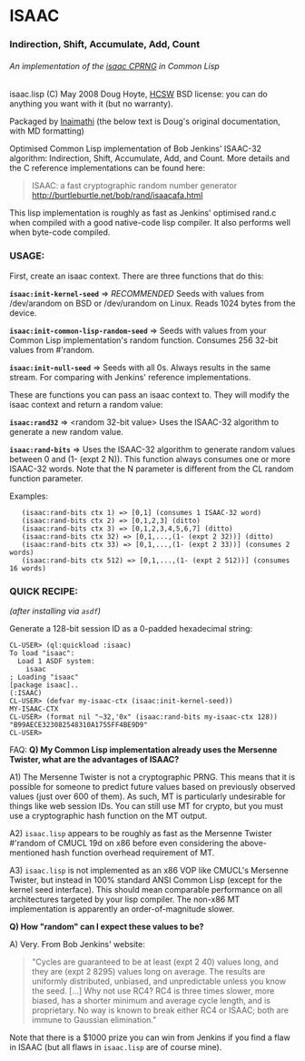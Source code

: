 # ISAAC 
### Indirection, Shift, Accumulate, Add, Count
###### An implementation of the [isaac CPRNG](http://burtleburtle.net/bob/rand/isaacafa.html) in Common Lisp

isaac.lisp (C) May 2008 Doug Hoyte, [HCSW](http://hcsw.org/)
BSD license: you can do anything you want with it (but no warranty).

Packaged by [Inaimathi](https://github.com/inaimathi) (the below text is Doug's original documentation, with MD formatting)

Optimised Common Lisp implementation of Bob Jenkins' ISAAC-32 algorithm: Indirection, Shift, Accumulate, Add, and Count.
More details and the C reference implementations can be found here:

> ISAAC: a fast cryptographic random number generator
> http://burtleburtle.net/bob/rand/isaacafa.html

This lisp implementation is roughly as fast as Jenkins' optimised rand.c
when compiled with a good native-code lisp compiler. It also performs
well when byte-code compiled.

### USAGE:

First, create an isaac context. There are three functions that do this:

**`isaac:init-kernel-seed`** => <isaac context>
*RECOMMENDED* Seeds with values from /dev/arandom on BSD or /dev/urandom on Linux. Reads 1024 bytes from the device.

**`isaac:init-common-lisp-random-seed`** => <isaac context>
Seeds with values from your Common Lisp implementation's random function. Consumes 256 32-bit values from #'random.

**`isaac:init-null-seed`** => <isaac context>
Seeds with all 0s. Always results in the same stream. For comparing with Jenkins' reference implementations.

These are functions you can pass an isaac context to. They will modify the isaac context and return a random value:

**`isaac:rand32`** <isaac context> => <random 32-bit value>
Uses the ISAAC-32 algorithm to generate a new random value.

**`isaac:rand-bits`** <isaac context> <N> => <random N-bit value>
Uses the ISAAC-32 algorithm to generate random values between 0 and (1- (expt 2 N)). This function always consumes one or more ISAAC-32 words. Note that the N parameter is different from the CL random function parameter.

Examples:

       (isaac:rand-bits ctx 1) => [0,1] (consumes 1 ISAAC-32 word)
       (isaac:rand-bits ctx 2) => [0,1,2,3] (ditto)
       (isaac:rand-bits ctx 3) => [0,1,2,3,4,5,6,7] (ditto)
       (isaac:rand-bits ctx 32) => [0,1,...,(1- (expt 2 32))] (ditto)
       (isaac:rand-bits ctx 33) => [0,1,...,(1- (expt 2 33))] (consumes 2 words)
       (isaac:rand-bits ctx 512) => [0,1,...,(1- (expt 2 512))] (consumes 16 words)

### QUICK RECIPE:
*(after installing via `asdf`)*

Generate a 128-bit session ID as a 0-padded hexadecimal string:

    CL-USER> (ql:quickload :isaac)
    To load "isaac":
      Load 1 ASDF system:
        isaac
    ; Loading "isaac"
    [package isaac]..
    (:ISAAC)
    CL-USER> (defvar my-isaac-ctx (isaac:init-kernel-seed))
    MY-ISAAC-CTX
    CL-USER> (format nil "~32,'0x" (isaac:rand-bits my-isaac-ctx 128))
    "B99AECE323082548310A1755FF4BE9D9"
    CL-USER> 

FAQ:
**Q) My Common Lisp implementation already uses the Mersenne Twister, what are the advantages of ISAAC?**

A1) The Mersenne Twister is not a cryptographic PRNG. This means that it is possible for someone to predict future values based on previously observed values (just over 600 of them). As such, MT is particularly undesirable for things like web session IDs. You can still use MT for crypto, but you must use a cryptographic hash function on the MT output.

A2) `isaac.lisp` appears to be roughly as fast as the Mersenne Twister #'random of CMUCL 19d on x86 before even considering the above-mentioned hash function overhead requirement of MT.

A3) `isaac.lisp` is not implemented as an x86 VOP like CMUCL's Mersenne Twister, but instead in 100% standard ANSI Common Lisp (except for the kernel seed interface). This should mean comparable performance on all architectures targeted by your lisp compiler. The non-x86 MT implementation is apparently an order-of-magnitude slower.

**Q) How "random" can I expect these values to be?**

A) Very. From Bob Jenkins' website:

> "Cycles are guaranteed to be at least (expt 2 40) values long, and they are (expt 2 8295) values long on average. The results are uniformly distributed, unbiased, and unpredictable unless you know the seed. [...] Why not use RC4? RC4 is three times slower, more biased, has a shorter minimum and average cycle length, and is proprietary. No way is known to break either RC4 or ISAAC; both are immune to Gaussian elimination."

Note that there is a $1000 prize you can win from Jenkins if you find a flaw in ISAAC (but all flaws in `isaac.lisp` are of course mine).
